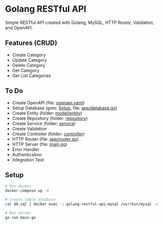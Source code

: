 # Golang RESTful API
Simple RESTful API created with Golang, MySQL, HTTP Router, Validation, and OpenAPI.

## Features (CRUD)
- Create Category
- Update Category
- Delete Category
- Get Category
- Get List Categories

## To Do
- Create OpenAPI (file: [openapi.yaml](https://github.com/kwantz/golang-restful-api/blob/master/openapi.yaml))
- Setup Database (goto: [Setup](https://github.com/kwantz/golang-restful-api#setup), file: [app/database.go](https://github.com/kwantz/golang-restful-api/blob/master/app/database.go))
- Create Entity (folder: [model/entity](https://github.com/kwantz/golang-restful-api/blob/master/model/entity))
- Create Repository (folder: [repository](https://github.com/kwantz/golang-restful-api/blob/master/repository))
- Create Service (folder: [service](https://github.com/kwantz/golang-restful-api/blob/master/service))
- Create Validation
- Create Controller (folder: [controller](https://github.com/kwantz/golang-restful-api/blob/master/service))
- HTTP Router (file: [app/router.go](https://github.com/kwantz/golang-restful-api/blob/master/app/router.go))
- HTTP Server (file: [main.go](https://github.com/kwantz/golang-restful-api/blob/master/main.go))
- Error Handler
- Authentication
- Integration Test

## Setup
```bash
# Run docker
docker-compose up -d

# Create table database
cat db.sql | docker exec -i golang-restful-api-mysql /usr/bin/mysql -u root --password=password golang_restful_api

# Run server
go run main.go
```
